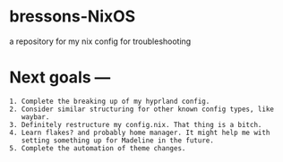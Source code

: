 # bressons-NixOS
a repository for my nix config for troubleshooting

# Next goals —
    1. Complete the breaking up of my hyprland config.
    2. Consider similar structuring for other known config types, like
       waybar.
    3. Definitely restructure my config.nix. That thing is a bitch.
    4. Learn flakes? and probably home manager. It might help me with
       setting something up for Madeline in the future.
    5. Complete the automation of theme changes. 

